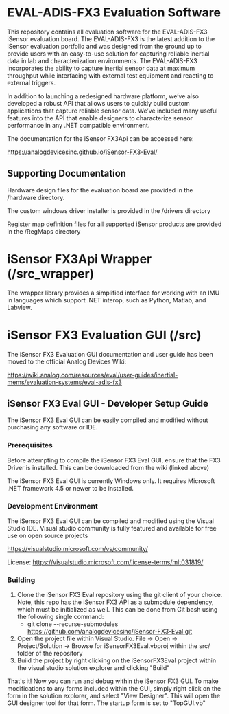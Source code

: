 # EVAL-ADIS-FX3 Evaluation Software

This repository contains all evaluation software for the EVAL-ADIS-FX3 iSensor evaluation board. The EVAL-ADIS-FX3 is the latest addition to the iSensor evaluation portfolio and was designed from the ground up to provide users with an easy-to-use solution for capturing reliable inertial data in lab and characterization environments. The EVAL-ADIS-FX3 incorporates the ability to capture inertial sensor data at maximum throughput while interfacing with external test equipment and reacting to external triggers.

In addition to launching a redesigned hardware platform, we’ve also developed a robust API that allows users to quickly build custom applications that capture reliable sensor data. We’ve included many useful features into the API that enable designers to characterize sensor performance in any .NET compatible environment.

The documentation for the iSensor FX3Api can be accessed here:

https://analogdevicesinc.github.io/iSensor-FX3-Eval/

## Supporting Documentation

Hardware design files for the evaluation board are provided in the /hardware directory.

The custom windows driver installer is provided in the /drivers directory

Register map definition files for all supported iSensor products are provided in the /RegMaps directory

# iSensor FX3Api Wrapper (/src_wrapper)

The wrapper library provides a simplified interface for working with an IMU in languages which support .NET interop, such as Python, Matlab, and Labview.

# iSensor FX3 Evaluation GUI (/src)

The iSensor FX3 Evaluation GUI documentation and user guide has been moved to the official Analog Devices Wiki: 

https://wiki.analog.com/resources/eval/user-guides/inertial-mems/evaluation-systems/eval-adis-fx3

## iSensor FX3 Eval GUI - Developer Setup Guide

The iSensor FX3 Eval GUI can be easily compiled and modified without purchasing any software or IDE.

### Prerequisites

Before attempting to compile the iSensor FX3 Eval GUI, ensure that the FX3 Driver is installed. This can be downloaded from the wiki (linked above)

The iSensor FX3 Eval GUI is currently Windows only. It requires Microsoft .NET framework 4.5 or newer to be installed.

### Development Environment

The iSensor FX3 Eval GUI can be compiled and modified using the Visual Studio IDE. Visual studio community is fully featured and available for free use on open source projects

https://visualstudio.microsoft.com/vs/community/

License: https://visualstudio.microsoft.com/license-terms/mlt031819/

### Building

1. Clone the iSensor FX3 Eval repository using the git client of your choice. Note, this repo has the iSensor FX3 API as a submodule dependency, which must be initialized as well. This can be done from Git bash using the following single command:
   - git clone --recurse-submodules https://github.com/analogdevicesinc/iSensor-FX3-Eval.git
2. Open the project file within Visual Studio. File -> Open -> Project/Solution -> Browse for iSensorFX3Eval.vbproj within the src/ folder of the repository
3. Build the project by right clicking on the iSensorFX3Eval project within the visual studio solution explorer and clicking "Build"

That's it! Now you can run and debug within the iSensor FX3 GUI. To make modifications to any forms included within the GUI, simply right click on the form in the solution explorer, and select "View Designer". This will open the GUI designer tool for that form. The startup form is set to "TopGUI.vb"